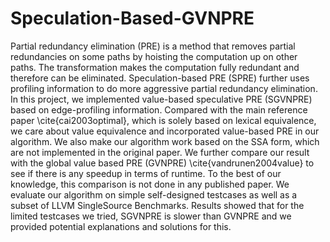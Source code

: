 # Speculation-Based-GVNPRE


Partial redundancy elimination (PRE) is a method that removes partial redundancies on some paths by hoisting the computation up on other paths. The transformation makes the computation fully redundant and therefore can be eliminated. Speculation-based PRE (SPRE) further uses profiling information to do more aggressive partial redundancy elimination. In this project, we implemented value-based speculative PRE (SGVNPRE) based on edge-profiling information. Compared with the main reference paper \cite{cai2003optimal}, which is solely based on lexical equivalence, we care about value equivalence and incorporated value-based PRE in our algorithm. We also make our algorithm work based on the SSA form, which are not implemented in the original paper. We further compare our result with the global value based PRE (GVNPRE) \cite{vandrunen2004value} to see if there is any speedup in terms of runtime. To the best of our knowledge, this comparison is not done in any published paper. We evaluate our algorithm on simple self-designed testcases as well as a subset of LLVM SingleSource Benchmarks. Results showed that for the limited testcases we tried, SGVNPRE is slower than GVNPRE and we provided potential explanations and solutions for this. 
